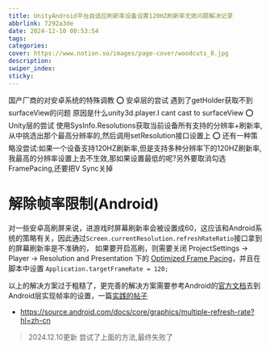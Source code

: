 ```yaml
---
title: UnityAndroid平台自适应刷新率设备设置120HZ刷新率无效问题解决记录
abbrlink: 7292a3de
date: 2024-12-10 00:53:54
tags:
categories:
cover: https://www.notion.so/images/page-cover/woodcuts_8.jpg
description:
swiper_index:
sticky:
---
```



国产厂商的对安卓系统的特殊调教
⭕️ 安卓层的尝试 遇到了getHolder获取不到surfaceView的问题 原因是什么unity3d.player.I cant cast to surfaceView
⭕️ Unity层的尝试 使用SysInfo.Resolutions获取当前设备所有支持的分辨率+刷新率,从中挑选出那个最高分辨率的,然后调用setResolution接口设置上
⭕️ 还有一种策略没尝试:如果一个设备支持120HZ刷新率,但是支持多种分辨率下的120HZ刷新率,我最高的分辨率设置上去不生效,那如果设置最低的呢?另外要取消勾选FramePacing,还要把V Sync关掉

# 解除帧率限制(Android)

对一些安卓高刷屏来说，进游戏时屏幕刷新率会被设置成60，这应该和Android系统的策略有关，因此通过`Screen.currentResolution.refreshRateRatio`接口拿到的屏幕刷新率是不准确的，
如果要开启高刷，则需要关闭 ProjectSettings -> Player -> Resolution and Presentation 下的 [Optimized Frame Pacing](https://docs.unity3d.com/ScriptReference/PlayerSettings.Android-optimizedFramePacing.html)，并且在脚本中设置 `Application.targetFrameRate = 120;`

以上的解决方案过于粗糙了，更完善的解决方案需要参考Android的[官方文档](https://developer.android.com/media/optimize/performance/frame-rate?hl=zh-cn)去到Android层实现帧率的设置，一篇[实践的帖子](https://blog.csdn.net/a310989583/article/details/135771394?spm=1001.2101.3001.6650.4&utm_medium=distribute.pc_relevant.none-task-blog-2%7Edefault%7EBlogCommendFromBaidu%7ERate-4-135771394-blog-118787844.235%5Ev43%5Epc_blog_bottom_relevance_base8&depth_1-utm_source=distribute.pc_relevant.none-task-blog-2%7Edefault%7EBlogCommendFromBaidu%7ERate-4-135771394-blog-118787844.235%5Ev43%5Epc_blog_bottom_relevance_base8&utm_relevant_index=9)

- https://source.android.com/docs/core/graphics/multiple-refresh-rate?hl=zh-cn
  
> 2024.12.10更新
> 尝试了上面的方法,最终失败了